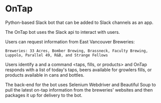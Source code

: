 # OnTap

Python-based Slack bot that can be added to Slack channels as an app.  

The OnTap bot uses the Slack api to interact with users. 

Users can request information from East Vancouver Breweries: 
    
    Breweries: 33 Acres, Bomber Brewing, Brassneck, Faculty Brewing, Luppolo, Parallel 49, R&B, and Strange Fellows
    
Users identify a <brewery name> and a command <taps, fills, or products> and OnTap responds with a list of today's taps, beers available for growlers fills, or products available in cans and bottles. 
  
The back-end for the bot uses Selenium Webdriver and Beautiful Soup to pull the latest on-tap information from the breweries' websites and then packages it up for delivery to the bot.  

    
